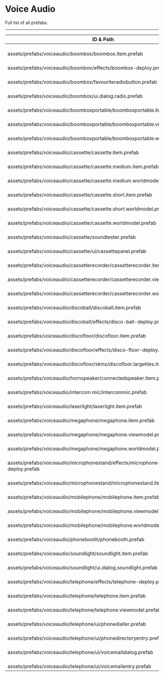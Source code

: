 # Voice Audio
Full list of all <Badge type="warning" text="44"/> prefabs.

---
| ID & Path |
| --- |
| <a href="#1374378034"><Badge id="1374378034" type="tip" text="#"/></a> <Badge type="tip" text="1374378034"/> <br> assets/prefabs/voiceaudio/boombox/boombox.item.prefab |
| <a href="#3361299269"><Badge id="3361299269" type="tip" text="#"/></a> <Badge type="tip" text="3361299269"/> <br> assets/prefabs/voiceaudio/boombox/effects/boombox-deploy.prefab |
| <a href="#3479097425"><Badge id="3479097425" type="tip" text="#"/></a> <Badge type="tip" text="3479097425"/> <br> assets/prefabs/voiceaudio/boombox/favouriteradiobutton.prefab |
| <a href="#4209359575"><Badge id="4209359575" type="tip" text="#"/></a> <Badge type="tip" text="4209359575"/> <br> assets/prefabs/voiceaudio/boombox/ui.dialog.radio.prefab |
| <a href="#4053539696"><Badge id="4053539696" type="tip" text="#"/></a> <Badge type="tip" text="4053539696"/> <br> assets/prefabs/voiceaudio/boomboxportable/boomboxportable.item.prefab |
| <a href="#3014691631"><Badge id="3014691631" type="tip" text="#"/></a> <Badge type="tip" text="3014691631"/> <br> assets/prefabs/voiceaudio/boomboxportable/boomboxportable.viewmodel.prefab |
| <a href="#3017032724"><Badge id="3017032724" type="tip" text="#"/></a> <Badge type="tip" text="3017032724"/> <br> assets/prefabs/voiceaudio/boomboxportable/boomboxportable.worldmodel.prefab |
| <a href="#1877016984"><Badge id="1877016984" type="tip" text="#"/></a> <Badge type="tip" text="1877016984"/> <br> assets/prefabs/voiceaudio/cassette/cassette.item.prefab |
| <a href="#497233490"><Badge id="497233490" type="tip" text="#"/></a> <Badge type="tip" text="497233490"/> <br> assets/prefabs/voiceaudio/cassette/cassette.medium.item.prefab |
| <a href="#14050315"><Badge id="14050315" type="tip" text="#"/></a> <Badge type="tip" text="14050315"/> <br> assets/prefabs/voiceaudio/cassette/cassette.medium.worldmodel.prefab |
| <a href="#476659629"><Badge id="476659629" type="tip" text="#"/></a> <Badge type="tip" text="476659629"/> <br> assets/prefabs/voiceaudio/cassette/cassette.short.item.prefab |
| <a href="#2797009111"><Badge id="2797009111" type="tip" text="#"/></a> <Badge type="tip" text="2797009111"/> <br> assets/prefabs/voiceaudio/cassette/cassette.short.worldmodel.prefab |
| <a href="#2112297531"><Badge id="2112297531" type="tip" text="#"/></a> <Badge type="tip" text="2112297531"/> <br> assets/prefabs/voiceaudio/cassette/cassette.worldmodel.prefab |
| <a href="#1155088080"><Badge id="1155088080" type="tip" text="#"/></a> <Badge type="tip" text="1155088080"/> <br> assets/prefabs/voiceaudio/cassette/soundtester.prefab |
| <a href="#1202870198"><Badge id="1202870198" type="tip" text="#"/></a> <Badge type="tip" text="1202870198"/> <br> assets/prefabs/voiceaudio/cassette/ui/cassettepanel.prefab |
| <a href="#2147141702"><Badge id="2147141702" type="tip" text="#"/></a> <Badge type="tip" text="2147141702"/> <br> assets/prefabs/voiceaudio/cassetterecorder/cassetterecorder.item.prefab |
| <a href="#779237736"><Badge id="779237736" type="tip" text="#"/></a> <Badge type="tip" text="779237736"/> <br> assets/prefabs/voiceaudio/cassetterecorder/cassetterecorder.viewmodel.prefab |
| <a href="#334494462"><Badge id="334494462" type="tip" text="#"/></a> <Badge type="tip" text="334494462"/> <br> assets/prefabs/voiceaudio/cassetterecorder/cassetterecorder.worldmodel.prefab |
| <a href="#2478353437"><Badge id="2478353437" type="tip" text="#"/></a> <Badge type="tip" text="2478353437"/> <br> assets/prefabs/voiceaudio/discoball/discoball.item.prefab |
| <a href="#3039313912"><Badge id="3039313912" type="tip" text="#"/></a> <Badge type="tip" text="3039313912"/> <br> assets/prefabs/voiceaudio/discoball/effects/disco-ball-deploy.prefab |
| <a href="#1820629981"><Badge id="1820629981" type="tip" text="#"/></a> <Badge type="tip" text="1820629981"/> <br> assets/prefabs/voiceaudio/discofloor/discofloor.item.prefab |
| <a href="#4121171399"><Badge id="4121171399" type="tip" text="#"/></a> <Badge type="tip" text="4121171399"/> <br> assets/prefabs/voiceaudio/discofloor/effects/disco-floor-deploy.prefab |
| <a href="#1993031190"><Badge id="1993031190" type="tip" text="#"/></a> <Badge type="tip" text="1993031190"/> <br> assets/prefabs/voiceaudio/discofloor/skins/discofloor.largetiles.item.prefab |
| <a href="#2641542080"><Badge id="2641542080" type="tip" text="#"/></a> <Badge type="tip" text="2641542080"/> <br> assets/prefabs/voiceaudio/hornspeaker/connectedspeaker.item.prefab |
| <a href="#3541553911"><Badge id="3541553911" type="tip" text="#"/></a> <Badge type="tip" text="3541553911"/> <br> assets/prefabs/voiceaudio/intercom mic/intercommic.prefab |
| <a href="#2653968210"><Badge id="2653968210" type="tip" text="#"/></a> <Badge type="tip" text="2653968210"/> <br> assets/prefabs/voiceaudio/laserlight/laserlight.item.prefab |
| <a href="#1667494845"><Badge id="1667494845" type="tip" text="#"/></a> <Badge type="tip" text="1667494845"/> <br> assets/prefabs/voiceaudio/megaphone/megaphone.item.prefab |
| <a href="#618785753"><Badge id="618785753" type="tip" text="#"/></a> <Badge type="tip" text="618785753"/> <br> assets/prefabs/voiceaudio/megaphone/megaphone.viewmodel.prefab |
| <a href="#1563657887"><Badge id="1563657887" type="tip" text="#"/></a> <Badge type="tip" text="1563657887"/> <br> assets/prefabs/voiceaudio/megaphone/megaphone.worldmodel.prefab |
| <a href="#1209362664"><Badge id="1209362664" type="tip" text="#"/></a> <Badge type="tip" text="1209362664"/> <br> assets/prefabs/voiceaudio/microphonestand/effects/microphone-stand-deploy.prefab |
| <a href="#1213185119"><Badge id="1213185119" type="tip" text="#"/></a> <Badge type="tip" text="1213185119"/> <br> assets/prefabs/voiceaudio/microphonestand/microphonestand.item.prefab |
| <a href="#198436897"><Badge id="198436897" type="tip" text="#"/></a> <Badge type="tip" text="198436897"/> <br> assets/prefabs/voiceaudio/mobilephone/mobilephone.item.prefab |
| <a href="#1387117078"><Badge id="1387117078" type="tip" text="#"/></a> <Badge type="tip" text="1387117078"/> <br> assets/prefabs/voiceaudio/mobilephone/mobilephone.viewmodel.prefab |
| <a href="#213861678"><Badge id="213861678" type="tip" text="#"/></a> <Badge type="tip" text="213861678"/> <br> assets/prefabs/voiceaudio/mobilephone/mobilephone.worldmodel.prefab |
| <a href="#2456018951"><Badge id="2456018951" type="tip" text="#"/></a> <Badge type="tip" text="2456018951"/> <br> assets/prefabs/voiceaudio/phonebooth/phonebooth.prefab |
| <a href="#2277319196"><Badge id="2277319196" type="tip" text="#"/></a> <Badge type="tip" text="2277319196"/> <br> assets/prefabs/voiceaudio/soundlight/soundlight.item.prefab |
| <a href="#1170352936"><Badge id="1170352936" type="tip" text="#"/></a> <Badge type="tip" text="1170352936"/> <br> assets/prefabs/voiceaudio/soundlight/ui.dialog.soundlight.prefab |
| <a href="#3740498291"><Badge id="3740498291" type="tip" text="#"/></a> <Badge type="tip" text="3740498291"/> <br> assets/prefabs/voiceaudio/telephone/effects/telephone-deploy.prefab |
| <a href="#2647902200"><Badge id="2647902200" type="tip" text="#"/></a> <Badge type="tip" text="2647902200"/> <br> assets/prefabs/voiceaudio/telephone/telephone.item.prefab |
| <a href="#4168290902"><Badge id="4168290902" type="tip" text="#"/></a> <Badge type="tip" text="4168290902"/> <br> assets/prefabs/voiceaudio/telephone/telephone.viewmodel.prefab |
| <a href="#2383539408"><Badge id="2383539408" type="tip" text="#"/></a> <Badge type="tip" text="2383539408"/> <br> assets/prefabs/voiceaudio/telephone/ui/phonedialler.prefab |
| <a href="#3514951147"><Badge id="3514951147" type="tip" text="#"/></a> <Badge type="tip" text="3514951147"/> <br> assets/prefabs/voiceaudio/telephone/ui/phonedirectoryentry.prefab |
| <a href="#198579283"><Badge id="198579283" type="tip" text="#"/></a> <Badge type="tip" text="198579283"/> <br> assets/prefabs/voiceaudio/telephone/ui/voicemaildialog.prefab |
| <a href="#4123491113"><Badge id="4123491113" type="tip" text="#"/></a> <Badge type="tip" text="4123491113"/> <br> assets/prefabs/voiceaudio/telephone/ui/voicemailentry.prefab |
